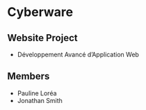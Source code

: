 # Cyberware

## Website Project
* Développement Avancé d’Application Web

## Members
* Pauline Loréa
* Jonathan Smith
